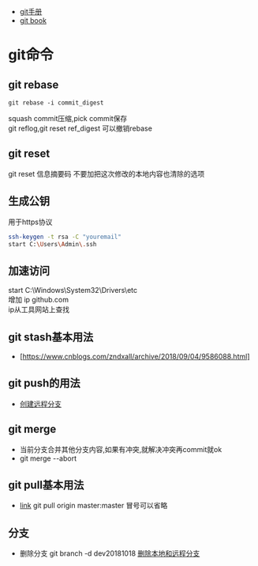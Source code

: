 - [git手册](https://git-scm.com/docs)
- [git book](https://git-scm.com/book/en/v2)
# git命令
## git rebase
```
git rebase -i commit_digest
```
squash commit压缩,pick commit保存</br>
git reflog,git reset ref_digest 可以撤销rebase </br>
## git reset
git reset 信息摘要码
不要加把这次修改的本地内容也清除的选项
## 生成公钥
用于https协议
```sh
ssh-keygen -t rsa -C "youremail"
start C:\Users\Admin\.ssh
```
## 加速访问
start C:\Windows\System32\Drivers\etc</br>
增加 ip github.com</br>
ip从工具网站上查找</br>

## git stash基本用法
- [https://www.cnblogs.com/zndxall/archive/2018/09/04/9586088.html]

## git push的用法
- [创建远程分支](https://blog.csdn.net/u012701023/article/details/79222731)
## git merge
- 当前分支合并其他分支内容,如果有冲突,就解决冲突再commit就ok
- git merge --abort
## git pull基本用法
- [link](https://www.cnblogs.com/taohuaya/p/10761799.html) git pull origin master:master 冒号可以省略
## 分支
- 删除分支 git branch -d dev20181018 [删除本地和远程分支](https://www.cnblogs.com/liyong888/p/9822410.html)
